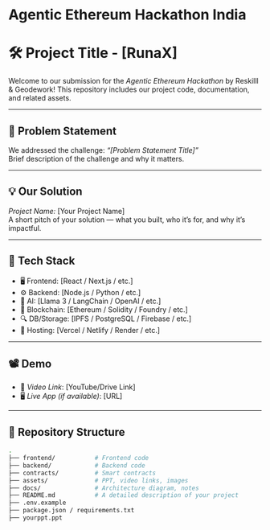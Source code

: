 # Agentic Ethereum Hackathon India

# 🛠 Project Title - [RunaX]

Welcome to our submission for the *Agentic Ethereum Hackathon* by Reskilll & Geodework! This repository includes our project code, documentation, and related assets.

---

## 📌 Problem Statement

We addressed the challenge: *“[Problem Statement Title]”*  
Brief description of the challenge and why it matters.

---

## 💡 Our Solution

*Project Name:* [Your Project Name]  
A short pitch of your solution — what you built, who it’s for, and why it’s impactful.

---

## 🧱 Tech Stack

- 🖥 Frontend: [React / Next.js / etc.]
- ⚙ Backend: [Node.js / Python / etc.]
- 🧠 AI: [Llama 3 / LangChain / OpenAI / etc.]
- 🔗 Blockchain: [Ethereum / Solidity / Foundry / etc.]
- 🔍 DB/Storage: [IPFS / PostgreSQL / Firebase / etc.]
- 🚀 Hosting: [Vercel / Netlify / Render / etc.]

---

## 📽 Demo

- 🎥 *Video Link*: [YouTube/Drive Link]  
- 🖥 *Live App (if available)*: [URL]

---

## 📂 Repository Structure

```bash
.
├── frontend/           # Frontend code
├── backend/            # Backend code
├── contracts/          # Smart contracts
├── assets/             # PPT, video links, images
├── docs/               # Architecture diagram, notes
├── README.md           # A detailed description of your project
├── .env.example
├── package.json / requirements.txt
├── yourppt.ppt

